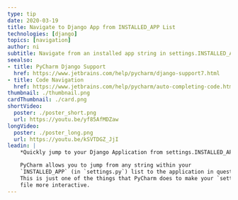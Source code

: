 ```yaml
---
type: tip
date: 2020-03-19
title: Navigate to Django App from INSTALLED_APP List
technologies: [django]
topics: [navigation]
author: ni
subtitle: Navigate from an installed app string in settings.INSTALLED_APPS to the app
seealso:
- title: PyCharm Django Support
  href: https://www.jetbrains.com/help/pycharm/django-support7.html
- title: Code Navigation
  href: https://www.jetbrains.com/help/pycharm/auto-completing-code.html
thumbnail: ./thumbnail.png
cardThumbnail: ./card.png
shortVideo:
  poster: ./poster_short.png
  url: https://youtu.be/yf85AfMDZaw
longVideo:
  poster: ./poster_long.png
  url: https://youtu.be/kSVTDGZ_JjI
leadin: |
    *Quickly jump to your Django Application from settings.INSTALLED_APPS*    

    PyCharm allows you to jump from any string within your 
    `INSTALLED_APP` (in `settings.py`) list to the application in question.
    This is just one of the things that PyCharm does to make your `settings.py`
    file more interactive. 
---
```

